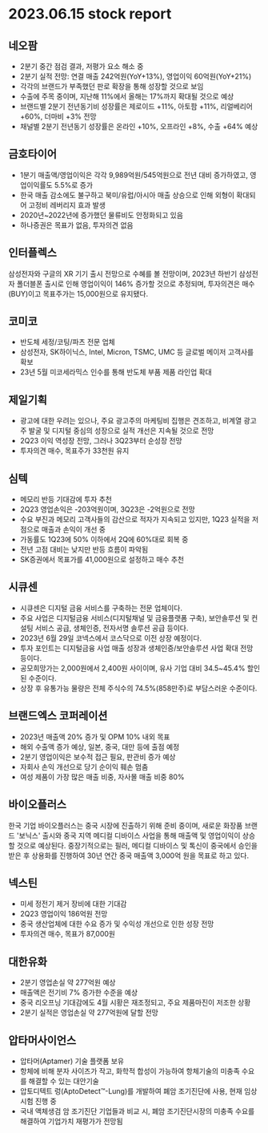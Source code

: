 # 2023.06.15 stock report
## 네오팜
- 2분기 중간 점검 결과, 저평가 요소 해소 중
- 2분기 실적 전망: 연결 매출 242억원(YoY+13%), 영업이익 60억원(YoY+21%)
- 각각의 브랜드가 부족했던 판로 확장을 통해 성장할 것으로 보임
- 수출에 주목 중이며, 지난해 11%에서 올해는 17%까지 확대될 것으로 예상
- 브랜드별 2분기 전년동기비 성장률은 제로이드 +11%, 아토팜 +11%, 리얼베리어 +60%, 더마비 +3% 전망
- 채널별 2분기 전년동기 성장률은 온라인 +10%, 오프라인 +8%, 수출 +64% 예상
## 금호타이어
- 1분기 매출액/영업이익은 각각 9,989억원/545억원으로 전년 대비 증가하였고, 영업이익률도 5.5%로 증가
- 한국 매출 감소에도 불구하고 북미/유럽/아시아 매출 상승으로 인해 외형이 확대되어 고정비 레버리지 효과 발생
- 2020년~2022년에 증가했던 물류비도 안정화되고 있음
- 하나증권은 목표가 없음, 투자의견 없음
## 인터플렉스
삼성전자와 구글의 XR 기기 출시 전망으로 수혜를 볼 전망이며, 2023년 하반기 삼성전자 폴더블폰 출시로 인해 영업이익이 146% 증가할 것으로 추정되며, 투자의견은 매수(BUY)이고 목표주가는 15,000원으로 유지됐다.
## 코미코
- 반도체 세정/코팅/파츠 전문 업체
- 삼성전자, SK하이닉스, Intel, Micron, TSMC, UMC 등 글로벌 메이저 고객사를 확보
- 23년 5월 미코세라믹스 인수를 통해 반도체 부품 제품 라인업 확대
## 제일기획
- 광고에 대한 우려는 있으나, 주요 광고주의 마케팅비 집행은 견조하고, 비계열 광고주 발굴 및 디지털 중심의 성장으로 실적 개선은 지속될 것으로 전망
- 2Q23 이익 역성장 전망, 그러나 3Q23부터 순성장 전망
- 투자의견 매수, 목표주가 33천원 유지
## 심텍
- 메모리 반등 기대감에 투자 추천
- 2Q23 영업손익은 -203억원이며, 3Q23은 -2억원으로 전망
- 수요 부진과 메모리 고객사들의 감산으로 적자가 지속되고 있지만, 1Q23 실적을 저점으로 매출과 손익이 개선 중
- 가동률도 1Q23에 50% 이하에서 2Q에 60%대로 회복 중
- 전년 고점 대비는 낮지만 반등 흐름이 파악됨
- SK증권에서 목표가를 41,000원으로 설정하고 매수 추천
## 시큐센
- 시큐센은 디지털 금융 서비스를 구축하는 전문 업체이다.
- 주요 사업은 디지털금융 서비스(디지털채널 및 금융플랫폼 구축), 보안솔루션 및 컨설팅 서비스 공급, 생체인증, 전자서명 솔루션 공급 등이다.
- 2023년 6월 29일 코넥스에서 코스닥으로 이전 상장 예정이다.
- 투자 포인트는 디지털금융 사업 매출 성장과 생체인증/보안솔루션 사업 확대 전망 등이다.
- 공모희망가는 2,000원에서 2,400원 사이이며, 유사 기업 대비 34.5~45.4% 할인된 수준이다.
- 상장 후 유통가능 물량은 전체 주식수의 74.5%(858만주)로 부담스러운 수준이다.
## 브랜드엑스 코퍼레이션
- 2023년 매출액 20% 증가 및 OPM 10% 내외 목표
- 해외 수출액 증가 예상, 일본, 중국, 대만 등에 출점 예정
- 2분기 영업이익은 보수적 접근 필요, 판관비 증가 예상
- 자회사 손익 개선으로 당기 순이익 훼손 멈춤
- 여성 제품이 가장 많은 매출 비중, 자사몰 매출 비중 80%
## 바이오플러스
한국 기업 바이오플러스는 중국 시장에 진출하기 위해 준비 중이며, 새로운 화장품 브랜드 '보닉스' 출시와 중국 지역 메디컬 디바이스 사업을 통해 매출액 및 영업이익이 상승할 것으로 예상된다. 중장기적으로는 필러, 메디컬 디바이스 및 톡신이 중국에서 승인을 받은 후 상용화를 진행하여 30년 연간 중국 매출액 3,000억 원을 목표로 하고 있다.
## 넥스틴
- 미세 정전기 제거 장비에 대한 기대감
- 2Q23 영업이익 186억원 전망
- 중국 생산업체에 대한 수요 증가 및 수익성 개선으로 인한 성장 전망
- 투자의견 매수, 목표가 87,000원
## 대한유화
- 2분기 영업손실 약 277억원 예상
- 매출액은 전기비 7% 증가한 수준을 예상
- 중국 리오프닝 기대감에도 4월 시황은 재조정되고, 주요 제품마진이 저조한 상황
- 2분기 실적은 영업손실 약 277억원에 달할 전망
## 압타머사이언스
- 압타머(Aptamer) 기술 플랫폼 보유
- 항체에 비해 분자 사이즈가 작고, 화학적 합성이 가능하여 항체기술의 미충족 수요를 해결할 수 있는 대안기술
- 압토디텍트 렁(AptoDetect™-Lung)를 개발하여 폐암 조기진단에 사용, 현재 임상시험 진행 중
- 국내 액체생검 암 조기진단 기업들과 비교 시, 폐암 조기진단시장의 미충족 수요를 해결하여 기업가치 재평가가 전망됨